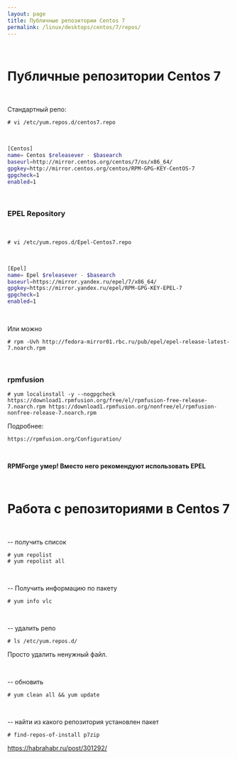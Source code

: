 ```yaml
---
layout: page
title: Публичные репозитории Centos 7
permalink: /linux/desktops/centos/7/repos/
---
```


<br/>

# Публичные репозитории Centos 7


<br/>

Стандартный репо:

    # vi /etc/yum.repos.d/centos7.repo

<br/>

```bash
[Centos]
name= Centos $releasever - $basearch
baseurl=http://mirror.centos.org/centos/7/os/x86_64/
gpgkey=http://mirror.centos.org/centos/RPM-GPG-KEY-CentOS-7
gpgcheck=1
enabled=1
```

<br/>


### EPEL Repository

<br/>

    # vi /etc/yum.repos.d/Epel-Centos7.repo

<br/>

```bash
[Epel]
name= Epel $releasever - $basearch
baseurl=https://mirror.yandex.ru/epel/7/x86_64/
gpgkey=https://mirror.yandex.ru/epel/RPM-GPG-KEY-EPEL-7
gpgcheck=1
enabled=1
```

<br/>

Или можно

    # rpm -Uvh http://fedora-mirror01.rbc.ru/pub/epel/epel-release-latest-7.noarch.rpm

<br/>

### rpmfusion

    # yum localinstall -y --nogpgcheck https://download1.rpmfusion.org/free/el/rpmfusion-free-release-7.noarch.rpm https://download1.rpmfusion.org/nonfree/el/rpmfusion-nonfree-release-7.noarch.rpm


Подробнее:

    https://rpmfusion.org/Configuration/


<br/>

**RPMForge умер! Вместо него рекомендуют использовать EPEL**



<br/>

# Работа с репозиториями в Centos 7

<br/>

-- получить список

    # yum repolist
    # yum repolist all

<br/>

-- Получить информацию по пакету

    # yum info vlc


<br/>

-- удалить репо

    # ls /etc/yum.repos.d/

Просто удалить ненужный файл.

<br/>

-- обновить

    # yum clean all && yum update


<br/>

-- найти из какого репозитория установлен пакет

    # find-repos-of-install p7zip


https://habrahabr.ru/post/301292/
